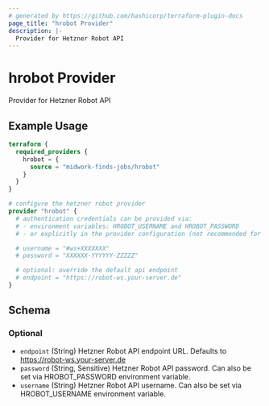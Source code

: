 ```yaml
---
# generated by https://github.com/hashicorp/terraform-plugin-docs
page_title: "hrobot Provider"
description: |-
  Provider for Hetzner Robot API
---
```


# hrobot Provider

Provider for Hetzner Robot API

## Example Usage

```terraform
terraform {
  required_providers {
    hrobot = {
      source = "midwork-finds-jobs/hrobot"
    }
  }
}

# configure the hetzner robot provider
provider "hrobot" {
  # authentication credentials can be provided via:
  # - environment variables: HROBOT_USERNAME and HROBOT_PASSWORD
  # - or explicitly in the provider configuration (not recommended for production)

  # username = "#ws+XXXXXXX"
  # password = "XXXXXX-YYYYYY-ZZZZZ"

  # optional: override the default api endpoint
  # endpoint = "https://robot-ws.your-server.de"
}
```

<!-- schema generated by tfplugindocs -->
## Schema

### Optional

- `endpoint` (String) Hetzner Robot API endpoint URL. Defaults to https://robot-ws.your-server.de
- `password` (String, Sensitive) Hetzner Robot API password. Can also be set via HROBOT_PASSWORD environment variable.
- `username` (String) Hetzner Robot API username. Can also be set via HROBOT_USERNAME environment variable.
